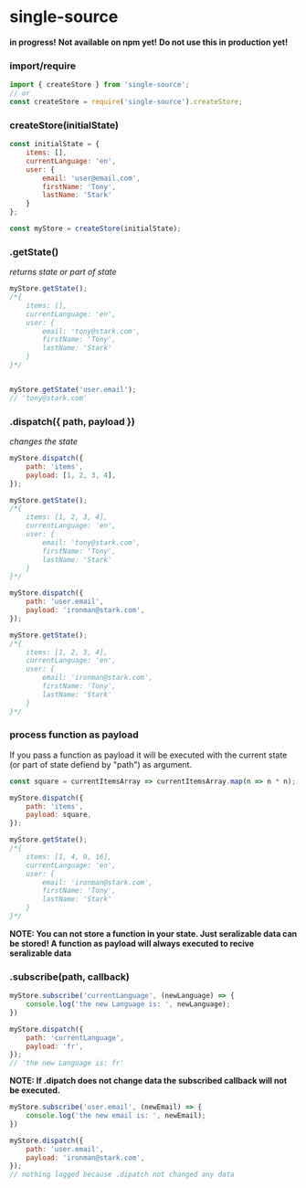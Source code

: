 # single-source

__in progress!__
**Not available on npm yet!**
**Do not use this in production yet!**

### import/require
```js
import { createStore } from 'single-source';
// or
const createStore = require('single-source').createStore;
```
### createStore(initialState)
```js
const initialState = {
    items: [],
    currentLanguage: 'en',
    user: {
        email: 'user@email.com',
        firstName: 'Tony',
        lastName: 'Stark'
    }
};

const myStore = createStore(initialState);
```


### .getState()
_returns state or part of state_
```js
myStore.getState();
/*{
    items: [],
    currentLanguage: 'en',
    user: {
        email: 'tony@stark.com',
        firstName: 'Tony',
        lastName: 'Stark'
    }
}*/


myStore.getState('user.email');
// 'tony@stark.com'

```


### .dispatch({ path, payload })
_changes the state_
```js
myStore.dispatch({
    path: 'items',
    payload: [1, 2, 3, 4],
});

myStore.getState();
/*{
    items: [1, 2, 3, 4],
    currentLanguage: 'en',
    user: {
        email: 'tony@stark.com',
        firstName: 'Tony',
        lastName: 'Stark'
    }
}*/

myStore.dispatch({
    path: 'user.email',
    payload: 'ironman@stark.com',
});

myStore.getState();
/*{
    items: [1, 2, 3, 4],
    currentLanguage: 'en',
    user: {
        email: 'ironman@stark.com',
        firstName: 'Tony',
        lastName: 'Stark'
    }
}*/
```
### __process function as payload__

If you pass a function as payload it will be executed with the current state (or part of state defiend by "path") as argument.
```js
const square = currentItemsArray => currentItemsArray.map(n => n * n);

myStore.dispatch({
    path: 'items',
    payload: square,
});

myStore.getState();
/*{
    items: [1, 4, 9, 16],
    currentLanguage: 'en',
    user: {
        email: 'ironman@stark.com',
        firstName: 'Tony',
        lastName: 'Stark'
    }
}*/
```
**NOTE: You can not store a function in your state. Just seralizable data can be stored! A function as payload will always executed to recive seralizable data**



### .subscribe(path, callback)
```js
myStore.subscribe('currentLanguage', (newLanguage) => {
    console.log('the new Language is: ', newLanguage);
})

myStore.dispatch({
    path: 'currentLanguage',
    payload: 'fr',
});
// 'the new Language is: fr'
```
**NOTE: If .dipatch does not change data the subscribed callback will not be executed.**
```js
myStore.subscribe('user.email', (newEmail) => {
    console.log('the new email is: ', newEmail);
})

myStore.dispatch({
    path: 'user.email',
    payload: 'ironman@stark.com',
});
// nothing logged because .dipatch not changed any data
```
